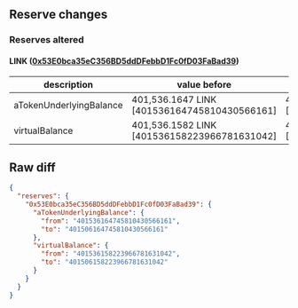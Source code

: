 ## Reserve changes

### Reserves altered

#### LINK ([0x53E0bca35eC356BD5ddDFebbD1Fc0fD03FaBad39](https://polygonscan.com/address/0x53E0bca35eC356BD5ddDFebbD1Fc0fD03FaBad39))

| description | value before | value after |
| --- | --- | --- |
| aTokenUnderlyingBalance | 401,536.1647 LINK [401536164745810430566161] | 401,506.1647 LINK [401506164745810430566161] |
| virtualBalance | 401,536.1582 LINK [401536158223966781631042] | 401,506.1582 LINK [401506158223966781631042] |


## Raw diff

```json
{
  "reserves": {
    "0x53E0bca35eC356BD5ddDFebbD1Fc0fD03FaBad39": {
      "aTokenUnderlyingBalance": {
        "from": "401536164745810430566161",
        "to": "401506164745810430566161"
      },
      "virtualBalance": {
        "from": "401536158223966781631042",
        "to": "401506158223966781631042"
      }
    }
  }
}
```